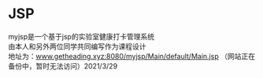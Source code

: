# JSP
myjsp是一个基于jsp的实验室健康打卡管理系统<br/>
由本人和另外两位同学共同编写作为课程设计<br/>
地址为：www.getheading.xyz:8080/myjsp/Main/default/Main.jsp （网站正在备份中，暂时无法访问）2021/3/29
